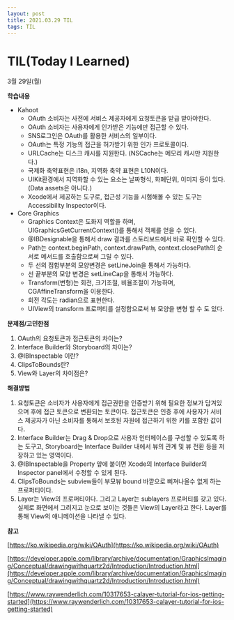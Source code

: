 ```yaml
---
layout: post
title: 2021.03.29 TIL
tags: TIL
---
```

# TIL(Today I Learned)

3월 29일(월)

**학습내용**

- Kahoot
    - OAuth 소비자는 사전에 서비스 제공자에게 요청토큰을 받급 받아야한다.
    - OAuth 소비자는 사용자에게 인가받은 기능에만 접근할 수 있다.
    - SNS로그인은 OAuth를 활용한 서비스의 일부이다.
    - OAuth는 특정 기능의 접근을 허가받기 위한 인가 프로토콜이다.
    - URLCache는 디스크 캐시를 지원한다. (NSCache는 메모리 캐시만 지원한다.)
    - 국제화 축약표현은 i18n, 지역화 축약 표현은 L10N이다.
    - UIKit환경에서 지역화할 수 있는 요소는 날짜형식, 화폐단위, 이미지 등이 있다. (Data assets은 아니다.)
    - Xcode에서 제공하는 도구로, 접근성 기능을 시험해볼 수 있는 도구는 Accessibility Inspector이다.
- Core Graphics
    - Graphics Context은 도화지 역할을 하며, UIGraphicsGetCurrentContext()를 통해서 객체를 얻을 수 있다.
    - @IBDesignable을 통해서 draw 결과를 스토리보드에서 바로 확인할 수 있다.
    - Path는 context.beginPath, context.drawPath, context.closePath의 순서로 메서드를 호출함으로써 그릴 수 있다.
    - 두 선의 접합부분의 모양변경은 setLineJoin을 통해서 가능하다.
    - 선 끝부분의 모양 변경은 setLineCap을 통해서 가능하다.
    - Transform(변형)는 회전, 크기조절, 비율조절이 가능하며, CGAffineTransform을 이용한다.
    - 회전 각도는 radian으로 표현한다.
    - UIView의 transform 프로퍼티를 설정함으로써 뷰 모양을 변형 할 수 도 있다.

**문제점/고민한점**

1. OAuth의 요청토큰과 접근토큰의 차이는?
2. Interface Builder와 Storyboard의 차이는?
3. @IBInspectable 이란?
4. ClipsToBounds란?
5. View와 Layer의 차이점은?

**해결방법**

1. 요청토큰은 소비자가 사용자에게 접근권한을 인증받기 위해 필요한 정보가 담겨있으며 후에 접근 토큰으로 변환되는 토큰이다. 접근토큰은 인증 후에 사용자가 서비스 제공자가 아닌 소비자를 통해서 보호된 자원에 접근하기 위한 키를 포함한 값이다.
2. Interface Builder는 Drag & Drop으로 사용자 인터페이스를 구성할 수 있도록 하는 도구고, Storyboard는 Interface Builder 내에서 뷰의 관계 및 뷰 전환 등을 저장하고 있는 영역이다. 
3. @IBInspectable을 Property 앞에 붙이면 Xcode의 Interface Builder의 Inspector panel에서 수정할 수 있게 된다.
4. ClipsToBounds는 subview들이 부모뷰 bound 바깥으로 삐져나올수 없게 하는 프로퍼티이다.
5. Layer는 View의 프로퍼티이다. 그리고 Layer는 sublayers 프로퍼티를 갖고 있다. 실제로 화면에서 그려지고 눈으로 보이는 것들은 View의 Layer라고 한다. Layer를 통해 View의 애니메이션을 나타낼 수 있다.

**참고**

[https://ko.wikipedia.org/wiki/OAuth](https://ko.wikipedia.org/wiki/OAuth)

[https://developer.apple.com/library/archive/documentation/GraphicsImaging/Conceptual/drawingwithquartz2d/Introduction/Introduction.html](https://developer.apple.com/library/archive/documentation/GraphicsImaging/Conceptual/drawingwithquartz2d/Introduction/Introduction.html)

[https://www.raywenderlich.com/10317653-calayer-tutorial-for-ios-getting-started](https://www.raywenderlich.com/10317653-calayer-tutorial-for-ios-getting-started)
